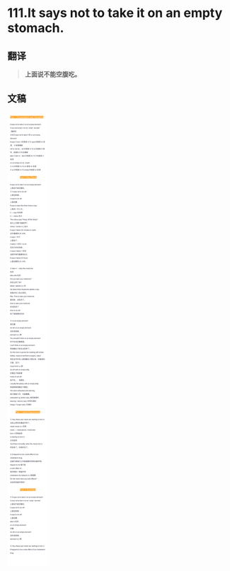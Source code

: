 # 111.It says not to take it on an empty stomach.

## 翻译

> **上面说不能空腹吃。**

## 文稿

![](img/111.jpg)

